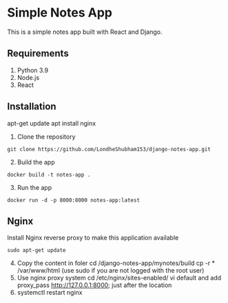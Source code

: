 # Simple Notes App
This is a simple notes app built with React and Django.

## Requirements
1. Python 3.9
2. Node.js
3. React

## Installation
apt-get update 
apt install nginx 
1. Clone the repository
```
git clone https://github.com/LondheShubham153/django-notes-app.git
```

2. Build the app
```
docker build -t notes-app .
```

3. Run the app
```
docker run -d -p 8000:8000 notes-app:latest
```

## Nginx

Install Nginx reverse proxy to make this application available

`sudo apt-get update`


4. Copy the content in foler
   cd /django-notes-app/mynotes/build cp -r * /var/www/html (use sudo if you are not logged with the root user)
5. Use nginx proxy system
   cd /etc/nginx/sites-enabled/
   vi default and add proxy_pass http://127.0.0.1:8000; 
   just after the location
6. systemctl restart nginx
